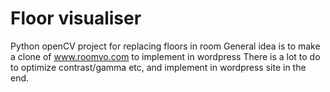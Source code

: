 # Floor visualiser
Python openCV project for replacing floors in room
General idea is to make a clone of www.roomvo.com to implement in wordpress
There is a lot to do to optimize contrast/gamma etc, and implement in wordpress site in the end. 
